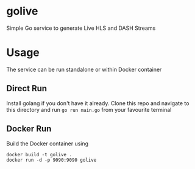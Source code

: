 # golive
Simple Go service to generate Live HLS and DASH Streams

# Usage
The service can be run standalone or within Docker container

## Direct Run
Install golang if you don't have it already. Clone this repo and navigate to this directory and run
```go run main.go``` from your favourite terminal

## Docker Run
Build the Docker container using
```
docker build -t golive .
docker run -d -p 9090:9090 golive
```
